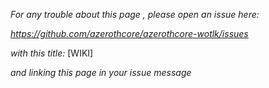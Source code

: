 _For any trouble about this page , please open an issue here:_

_https://github.com/azerothcore/azerothcore-wotlk/issues_

_with this title:_ [WIKI] <your title here>

_and linking this page in your issue message_